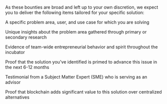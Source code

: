 As these bounties are broad and left up to your own discretion, we expect you to deliver the following items tailored for your specific solution:

A specific problem area, user, and use case for which you are solving


Unique insights about the problem area gathered through primary or secondary research


Evidence of team-wide entrepreneurial behavior and spirit throughout the incubator


Proof that the solution you've identified is primed to advance this issue in the next 6-12 months


Testimonial from a Subject Matter Expert (SME) who is serving as an advisor


Proof that blockchain adds significant value to this solution over centralized alternatives
